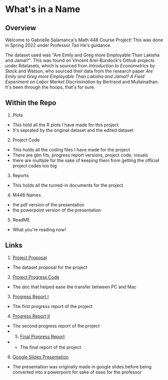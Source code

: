 # What's in a Name
## Overview

Welcome to Gabrielle Salamanca's Math 448 Course Project! This was done in Spring 2022 under Professor Tao He's guidance. 

The dataset used was "Are Emily and Greg more Employable Than Lakisha and Jamal?". This was found on Vincent Arel-Bundock's Github projects under Rdatasets, which is sourced from *Introduction to Econometrics* by Stock and Watson, who sourced their data from the research paper *Are Emily and Greg more Employable Than Lakisha and Jamal? A Field Experiment on Labor Market Discrimination* by Bertrand and Mullainathan. It's been through the hoops, that's for sure.

## Within the Repo
1. Plots
- This hold all the R plots I have made for this project
- It's seprated by the original dataset and the edited dataset
2. Project Code
- This holds all the coding files I have made for the project
- There are glm fits, progress report versions, project code, visuals
- there are multiple for the sake of keeping them from getting the official project codes too big
3. Reports
- This holds all the turned-in documents for the project
4. M448 Names
- the pdf version of the presentation
- the powerpoint version of the presentation
5. ReadME
- What you're reading now!
## Links
1. [Project Proposal](https://docs.google.com/document/d/1EciMHRtWm5iLGEp6GVzHGoNIaUcJBZAaQ9BtJOGWnxU/edit?usp=sharing)
- The dataset proposal for the project
2. [Project Progress Code](https://docs.google.com/document/d/1MWa43VIAFPOCc9NOzr-HCpnUFApyA0oUT4WcTFehBNQ/edit?usp=sharing)
- The doc that helped ease the transfer between PC and Mac
3. [Progress Report I](https://docs.google.com/document/d/1JQK-2p9go42eqfPJhJEsHwvu_T_HlV9EAeTf1u5gCSs/edit?usp=sharing)
- The first progress report of the project
4. [Progress Report II](https://docs.google.com/document/d/108M0wLdQiOF7K5FFVj-S00tUYHWcNk2hG2XqdWcOViA/edit?usp=sharing)
- The second progress report of the project
- 5. [Final Progress Report](https://docs.google.com/document/d/1Mi7Ru9ILAZb9wdfisHsNohmQN30KriwUPYgQHF5Qjk4/edit?usp=sharing)
- - The final report of the project
6. [Google Slides Presentation](https://docs.google.com/presentation/d/16DxqbRHsyeIE89nNYmpqJasW6NoCpZBYPX7kiCMIZeY/edit?usp=sharing) 
- The presentation was originally made in google slides before being converted into a powerpoint for sake of ease for the professor
